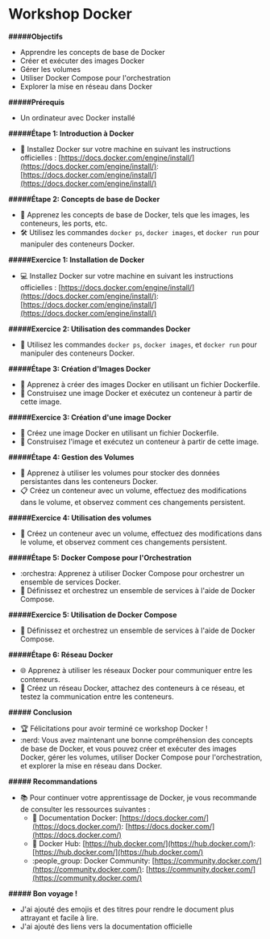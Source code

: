 # Workshop Docker

**#####Objectifs**

* Apprendre les concepts de base de Docker
* Créer et exécuter des images Docker
* Gérer les volumes
* Utiliser Docker Compose pour l'orchestration
* Explorer la mise en réseau dans Docker

**#####Prérequis**

* Un ordinateur avec Docker installé

**#####Étape 1: Introduction à Docker**

* :tada: Installez Docker sur votre machine en suivant les instructions officielles : [https://docs.docker.com/engine/install/](https://docs.docker.com/engine/install/): [https://docs.docker.com/engine/install/](https://docs.docker.com/engine/install/)

**#####Étape 2: Concepts de base de Docker**

* :information_desk_person: Apprenez les concepts de base de Docker, tels que les images, les conteneurs, les ports, etc.
* :hammer_and_wrench: Utilisez les commandes `docker ps`, `docker images`, et `docker run` pour manipuler des conteneurs Docker.

**#####Exercice 1: Installation de Docker**

* :computer: Installez Docker sur votre machine en suivant les instructions officielles : [https://docs.docker.com/engine/install/](https://docs.docker.com/engine/install/): [https://docs.docker.com/engine/install/](https://docs.docker.com/engine/install/)

**#####Exercice 2: Utilisation des commandes Docker**

* :ship: Utilisez les commandes `docker ps`, `docker images`, et `docker run` pour manipuler des conteneurs Docker.

**#####Étape 3: Création d'Images Docker**

* :rocket: Apprenez à créer des images Docker en utilisant un fichier Dockerfile.
* :construction: Construisez une image Docker et exécutez un conteneur à partir de cette image.

**#####Exercice 3: Création d'une image Docker**

* :art: Créez une image Docker en utilisant un fichier Dockerfile.
* :construction_worker: Construisez l'image et exécutez un conteneur à partir de cette image.

**#####Étape 4: Gestion des Volumes**

* :floppy_disk: Apprenez à utiliser les volumes pour stocker des données persistantes dans les conteneurs Docker.
* :clipboard: Créez un conteneur avec un volume, effectuez des modifications dans le volume, et observez comment ces changements persistent.

**#####Exercice 4: Utilisation des volumes**

* :notebook: Créez un conteneur avec un volume, effectuez des modifications dans le volume, et observez comment ces changements persistent.

**#####Étape 5: Docker Compose pour l'Orchestration**

* :orchestra: Apprenez à utiliser Docker Compose pour orchestrer un ensemble de services Docker.
* :musical_note: Définissez et orchestrez un ensemble de services à l'aide de Docker Compose.

**#####Exercice 5: Utilisation de Docker Compose**

* :guitar: Définissez et orchestrez un ensemble de services à l'aide de Docker Compose.

**#####Étape 6: Réseau Docker**

* :globe_with_meridians: Apprenez à utiliser les réseaux Docker pour communiquer entre les conteneurs.
* :handshake: Créez un réseau Docker, attachez des conteneurs à ce réseau, et testez la communication entre les conteneurs.

**##### Conclusion**

* :trophy: Félicitations pour avoir terminé ce workshop Docker !
* :nerd: Vous avez maintenant une bonne compréhension des concepts de base de Docker, et vous pouvez créer et exécuter des images Docker, gérer les volumes, utiliser Docker Compose pour l'orchestration, et explorer la mise en réseau dans Docker.

**##### Recommandations**

* :books: Pour continuer votre apprentissage de Docker, je vous recommande de consulter les ressources suivantes :
    * :page_with_curl: Documentation Docker: [https://docs.docker.com/](https://docs.docker.com/): [https://docs.docker.com/](https://docs.docker.com/)
    * :whale: Docker Hub: [https://hub.docker.com/](https://hub.docker.com/): [https://hub.docker.com/](https://hub.docker.com/)
    * :people_group: Docker Community: [https://community.docker.com/](https://community.docker.com/): [https://community.docker.com/](https://community.docker.com/)

**##### Bon voyage !**

* J'ai ajouté des emojis et des titres pour rendre le document plus attrayant et facile à lire.
* J'ai ajouté des liens vers la documentation officielle
